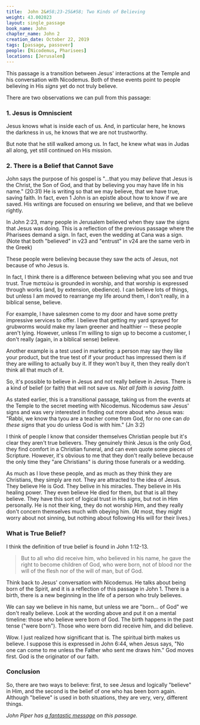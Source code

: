 ```yaml
---
title:  John 2&#58;23-25&#58; Two Kinds of Believing
weight: 43.002023
layout: single_passage
book_name: John
chapter_name: John 2
creation_date: October 22, 2019
tags: [passage, passover]
people: [Nicodemus, Pharisees]
locations: [Jerusalem]
---
```

This passage is a transition between Jesus' interactions at the Temple and his conversation with Nicodemus.  Both of these events point to people believing in His <em>signs</em> yet do not truly believe.

There are two observations we can pull from this passage:

### 1. Jesus is Omniscient

Jesus knows what is inside each of us.  And, in particular here, he knows the darkness in us, he knows that we are not trustworthy.

But note that he still walked among us. In fact, he knew what was in Judas all along, yet still continued on His mission.

### 2. There is a Belief that Cannot Save

John says the purpose of his gospel is "...that you may <em>believe</em> that Jesus is the Christ, the Son of God, and that by believing you may have life in his name." (20:31)  He is writing so that we may believe, that we have true, saving faith.  In fact, even 1 John is an epistle about how to know if we are saved.  His writings are focused on ensuring we believe, and that we believe rightly.

In John 2:23, many people in Jerusalem believed when they saw the signs that Jesus was doing. This is a reflection of the previous passage where the Pharisees demand a sign.  In fact, even the wedding at Cana was a sign.  (Note that both "believed" in v23 and "entrust" in v24 are the same verb in the Greek)

These people were believing because they saw the acts of Jesus, not because of who Jesus is.

In fact, I think there is a difference between believing what you see and true trust. True πιστεύω is grounded in worship, and that worship is expressed through works (and, by extension, obedience).  I can believe lots of things, but unless I am moved to rearrange my life around them, I don't really, in a biblical sense, believe.

For example, I have salesmen come to my door and have some pretty impressive services to offer.  I believe that getting my yard sprayed for grubworms would make my lawn greener and healthier -- these people aren't lying.  However, unless I'm willing to sign up to become a customer, I don't really (again, in a biblical sense) believe.

Another example is a test used in marketing: a person may say they like your product, but the true test of if your product has impressed them is if they are willing to actually buy it.  If they won't buy it, then they really don't think all that much of it.

So, it's possible to believe in Jesus and not really believe in Jesus.  There is a kind of belief (or faith) that will not save us.  <em>Not all faith is saving faith.</em>

As stated earlier, this is a transitional passage, taking us from the events at the Temple to the secret meeting with Nicodemus.  Nicodemus saw Jesus' signs and was very interested in finding out more about who Jesus was: "Rabbi, we know tha tyou are a teacher come from God, for no one can <em>do these signs</em> that you do unless God is with him." (Jn 3:2)

I think of people I know that consider themselves Christian people but it's clear they aren't true believers.  They genuinely think Jesus is the only God, they find comfort in a Christian funeral, and can even quote some pieces of Scripture.  However, it's obvious to me that they don't really believe because the only time they "are Christians" is during those funerals or a wedding.

As much as I love these people, and as much as they think they are Christians, they simply are not.  They are attracted to the idea of Jesus. They believe He is God. They belive in his miracles.  They believe in His healing power.  They even believe He died for them, but that is all they believe.  They have this sort of logical trust in His <em>signs</em>, but not in Him personally.  He is not their king, they do not worship Him, and they really don't concern themselves much with obeying him.  (At most, they might worry about not sinning, but nothing about following His will for their lives.)


### What is True Belief?

I think the definition of true belief is found in John 1:12-13.

<blockquote>
But to all who did receive him, who believed in his name, he gave the right to become children of God, who were born, not of blood nor the will of the flesh nor of the will of man, but of God.
</blockquote>

Think back to Jesus' conversation with Nicodemus.  He talks about being born of the Spirit, and it is a reflection of this passage in John 1.  There is a birth, there is a new beginning in the life of a person who truly believes.

We can say we believe in his name, but unless we are "born... of God" we don't really believe. Look at the wording above and put it on a mental timeline: those who believe were born of God.  The birth happens in the past tense ("were born").  Those who were born did receive him, and did believe.

Wow.  I just realized how significant that is.  The spiritual birth makes us believe.  I suppose this is expressed in John 6:44, when Jesus says, "No one can come to me unless the Father who sent me draws him."  God moves first.  God is the originator of our faith.

### Conclusion

So, there are two ways to believe: first, to see Jesus and logically "believe" in Him, and the second is the belief of one who has been born again.  Although "believe" is used in both situations, they are very, very, different things.



<em>John Piper has [a fantastic message](https://www.desiringgod.org/messages/he-knew-what-was-in-man) on this passage.</em>